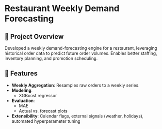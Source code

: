 # Restaurant Weekly Demand Forecasting

## 📖 Project Overview
Developed a weekly demand-forecasting engine for a restaurant, leveraging historical order data to predict future order volumes. Enables better staffing, inventory planning, and promotion scheduling.

## 🚀 Features
- **Weekly Aggregation**: Resamples raw orders to a weekly series.  
- **Modeling**:  
  - XGBoost regressor   
- **Evaluation**:  
  - MAE    
  - Actual vs. forecast plots  
- **Extensibility**: Calendar flags, external signals (weather, holidays), automated hyperparameter tuning  
